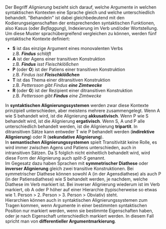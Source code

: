 Der Begriff *Alignierung* bezieht sich darauf, welche Argumente in welchen syntaktischen Kontexten eine Sprache gleich und welche unterschiedlich behandelt. "Behandeln" ist dabei gleichbedeutend mit den Kodierungseigenschaften der entsprechenden syntaktischen Funktionen, also Kasus (oder *Beflaggung*), Indexierung im Verb und/oder Wortstellung.  
Um diese Muster sprachübergreifend vergleichen zu können, werden fünf syntaktische Kontexte definiert:  
- **S** ist das einzige Argument eines monovalenten Verbs  
  z.B. ***Findus** schläft*
- **A** ist der Agens einer transitiven Konstruktion  
  z.B. ***Findus** isst Fleischklößchen*
- **P** (oder **O**) ist der Patiens einer transitiven Konstruktion  
  z.B. *Findus isst **Fleischklößchen***
- **T** ist das Thema einer ditransitiven Konstruktion  
  z.B. *Pettersson gibt Findus **eine Zimtwecke***
- **R** (oder **G**) ist der Rezipient einer ditransitiven Konstruktion  
  z.B. *Pettersson gibt **Findus** eine Zimtwecke*

In **syntaktischen Alignierungssystemen** werden zwar diese Kontexte prinzipiell unterschieden, aber meistens mehrere zusammengelegt. Wenn A wie S behandelt wird, ist die Alignierung **akkusativisch**. Wenn P wie S behandelt wird, ist die Alignierung **ergativisch**. Wenn S, A und P alle unterschiedlich behandelt werden, ist die Alignierung **tripartit**. In ditransitiven Sätze kann entweder T wie P behandelt werden (**indirektive Alignierung**) oder R (**sekundative Alignierung**).  
In **semantischen Alignierungssystemen** spielt Transitivität keine Rolle, es wird immer zwischen Agens und Patiens unterschieden, auch in intransitiven Sätzen. Da S folglich nicht einheitlich behandelt wird, wird diese Form der Alignierung auch *split-S* genannt.  
Im Gegesatz dazu haben Sprachen mit **symmetrischer Diathese** oder **inverser Alignierung** gleich zwei transitive Konstruktionen. Bei symmetrischer Diathese können sowohl A (in der Agensdiathese) als auch P (in der Patiensdiathese) wie S behandelt werden, je nachdem, welche Diathese im Verb markiert ist. Bei inverser Alignierung wiederum ist im Verb markiert, ob A oder P höher auf einer Hierarchie (typischerweise so etwas wie 1. Person > 2. Person > 3. Person > Obviativ) steht.  
Hierarchien können auch in syntaktischen Alignierungssystemen zum Tragen kommen, wenn Argumente in einer bestimmten syntaktischen Position nur markiert werden, wenn sie bestimmte Eigenschaften haben, oder je nach Eigenschaft unterschiedlich markiert werden. In diesem Fall spricht man von **differentieller Argumentmarkierung**.
